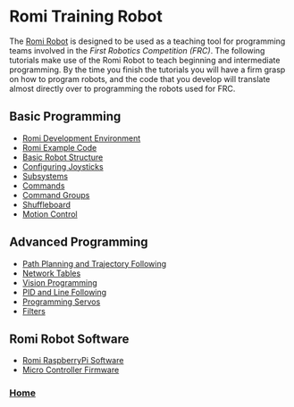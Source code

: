 # Romi Training Robot
The [Romi Robot](https://www.pololu.com/product/4022) is designed to be used as a teaching tool for programming teams involved in the <i>First Robotics Competition (FRC)</i>.  The following tutorials make use of the Romi Robot to teach beginning and intermediate programming.  By the time you finish the tutorials you will have a firm grasp on how to program robots, and the code that you develop will translate almost directly over to programming the robots used for FRC.

## Basic Programming
- [Romi Development Environment](romiDev)
- [Romi Example Code](romiExample)
- [Basic Robot Structure](romiStructure)
- [Configuring Joysticks](romiJoysticks)
- [Subsystems](romiSubsystems)
- [Commands](romiCommands)
- [Command Groups](romiCommandGroups)
- [Shuffleboard](romiShuffleboard)
- [Motion Control](romiPID)

## Advanced Programming
- [Path Planning and Trajectory Following](romiPathPlanning)
- [Network Tables](romiNetworkTables)
- [Vision Programming](romiVision)
- [PID and Line Following](romiLineFollow)
- [Programming Servos](romiServos)
- [Filters](romiFilters)

<!-- [Robot Arm](romiArm)
- [Robot Arm and Vision](romiArmVision) -->

<!-- [Color Sensor](colorSensor) -->

## Romi Robot Software
- [Romi RaspberryPi Software](romiPiSoftware)
- [Micro Controller Firmware](romiFirmware)


<h3><span style="float:left">
<a href="../index">Home</a></span>